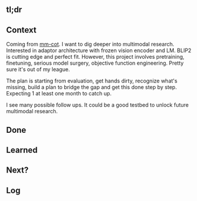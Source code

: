 ## tl;dr

## Context
Coming from [mm-cot](https://github.com/lukaemon/seed/tree/main/paper/zhangMultimodalChainofThoughtReasoning2023). I want to dig deeper into multimodal research. Interested in adaptor architecture with frozen vision encoder and LM. BLIP2 is cutting edge and perfect fit. However, this project involves pretraining, finetuning, serious model surgery, objective function engineering. Pretty sure it's out of my league.

The plan is starting from evaluation, get hands dirty, recognize what's missing, build a plan to bridge the gap and get this done step by step. Expecting 1 at least one month to catch up. 

I see many possible follow ups. It could be a good testbed to unlock future multimodal research.

## Done

## Learned

## Next?

## Log